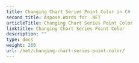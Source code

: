 ```yaml
---
title: Changing Chart Series Point Color in C#
second_title: Aspose.Words for .NET
articleTitle: Changing Chart Series Point Color
linktitle: Changing Chart Series Point Color
description: ""
type: docs
weight: 260
url: /net/changing-chart-series-point-color/
---
```


